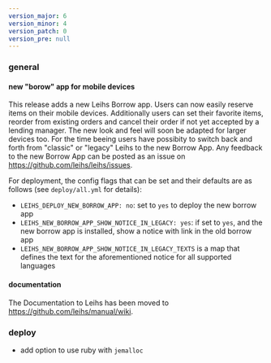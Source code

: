 ```yaml
---
version_major: 6
version_minor: 4
version_patch: 0
version_pre: null
---
```


### general

#### new "borow" app for mobile devices

This release adds a new Leihs Borrow app. Users can now easily reserve items on their mobile devices. Additionally users can set their favorite items, reorder from existing orders and cancel their order if not yet accepted by a lending manager. The new look and feel will soon be adapted for larger devices too. For the time beeing users have possibity to switch back and forth from "classic" or "legacy" Leihs to the new Borrow App. Any feedback to the new Borrow App can be posted as an issue on https://github.com/leihs/leihs/issues.

For deployment, the config flags that can be set and their defaults are as follows (see `deploy/all.yml` for details):

- `LEIHS_DEPLOY_NEW_BORROW_APP: no`: set to `yes` to deploy the new borrow app
- `LEIHS_NEW_BORROW_APP_SHOW_NOTICE_IN_LEGACY: yes`: if set to `yes`, and the new borrow app is installed, show a notice with link in the old borrow app
- `LEIHS_NEW_BORROW_APP_SHOW_NOTICE_IN_LEGACY_TEXTS` is a map that defines the text for the aforementioned notice for all supported languages

#### documentation

The Documentation to Leihs has been moved to https://github.com/leihs/manual/wiki.

### deploy

- add option to use ruby with `jemalloc`
